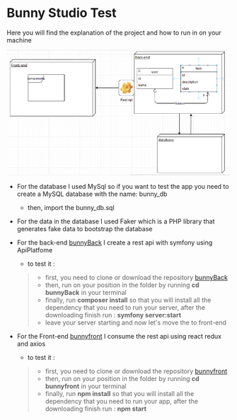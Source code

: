 # Bunny Studio Test

Here you will find the explanation of the project and how to run in on your machine

![Diagram for the architecture](./diagram.PNG)

- For the database I used MySql so if you want to test the app you need to create a MySQL database with the name: bunny_db
    - then, import the bunny_db.sql
- For the data in the database I used Faker which is a PHP library that generates fake data to bootstrap the database

- For the back-end [bunnyBack](https://github.com/yassssser/Bunny-Studio-Backend) I create a rest api with symfony using ApiPlatfome
    - to test it : 
    > - first, you need to clone or download the repository [bunnyBack](https://github.com/yassssser/Bunny-Studio-Backend)
    > - then, run on your position in the folder by running **cd bunnyBack** in your terminal
    > - finally, run **composer install** so that you will install all the dependency that you need to run your server, after the downloading finish run : **symfony server:start**
    > - leave your server starting and now let's move the to front-end

- For the Front-end [bunnyfront](https://github.com/yassssser/Bunny-Studio-Frontend) I consume the rest api using react redux and axios
    - to test it :
    > - first, you need to clone or download the repository [bunnyfront](https://github.com/yassssser/Bunny-Studio-Frontend)
    > - then, run on your position in the folder by running **cd bunnyfront** in your terminal
    > - finally, run **npm install** so that you will install all the dependency that you need to run your app, after the downloading finish run : **npm start**

